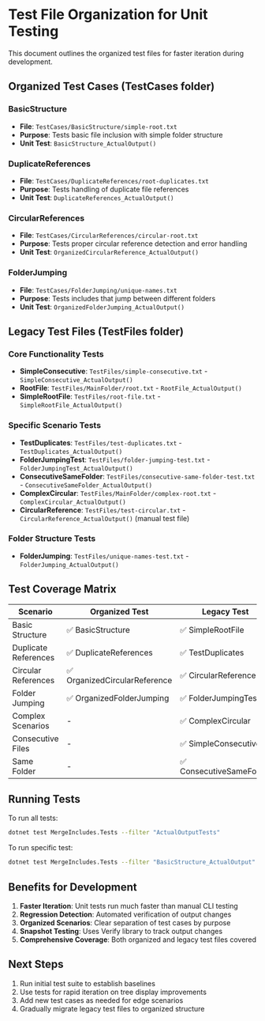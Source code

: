 # Test File Organization for Unit Testing

This document outlines the organized test files for faster iteration during development.

## Organized Test Cases (TestCases folder)

### BasicStructure
- **File**: `TestCases/BasicStructure/simple-root.txt`
- **Purpose**: Tests basic file inclusion with simple folder structure
- **Unit Test**: `BasicStructure_ActualOutput()`

### DuplicateReferences  
- **File**: `TestCases/DuplicateReferences/root-duplicates.txt`
- **Purpose**: Tests handling of duplicate file references
- **Unit Test**: `DuplicateReferences_ActualOutput()`

### CircularReferences
- **File**: `TestCases/CircularReferences/circular-root.txt`
- **Purpose**: Tests proper circular reference detection and error handling
- **Unit Test**: `OrganizedCircularReference_ActualOutput()`

### FolderJumping
- **File**: `TestCases/FolderJumping/unique-names.txt`
- **Purpose**: Tests includes that jump between different folders
- **Unit Test**: `OrganizedFolderJumping_ActualOutput()`

## Legacy Test Files (TestFiles folder)

### Core Functionality Tests
- **SimpleConsecutive**: `TestFiles/simple-consecutive.txt` - `SimpleConsecutive_ActualOutput()`
- **RootFile**: `TestFiles/MainFolder/root.txt` - `RootFile_ActualOutput()`
- **SimpleRootFile**: `TestFiles/root-file.txt` - `SimpleRootFile_ActualOutput()`

### Specific Scenario Tests
- **TestDuplicates**: `TestFiles/test-duplicates.txt` - `TestDuplicates_ActualOutput()`
- **FolderJumpingTest**: `TestFiles/folder-jumping-test.txt` - `FolderJumpingTest_ActualOutput()`
- **ConsecutiveSameFolder**: `TestFiles/consecutive-same-folder-test.txt` - `ConsecutiveSameFolder_ActualOutput()`
- **ComplexCircular**: `TestFiles/MainFolder/complex-root.txt` - `ComplexCircular_ActualOutput()`
- **CircularReference**: `TestFiles/test-circular.txt` - `CircularReference_ActualOutput()` (manual test file)

### Folder Structure Tests
- **FolderJumping**: `TestFiles/unique-names-test.txt` - `FolderJumping_ActualOutput()`

## Test Coverage Matrix

| Scenario | Organized Test | Legacy Test | Coverage |
|----------|---------------|-------------|----------|
| Basic Structure | ✅ BasicStructure | ✅ SimpleRootFile | Good |
| Duplicate References | ✅ DuplicateReferences | ✅ TestDuplicates | Good |
| Circular References | ✅ OrganizedCircularReference | ✅ CircularReference | Good |
| Folder Jumping | ✅ OrganizedFolderJumping | ✅ FolderJumpingTest | Good |
| Complex Scenarios | - | ✅ ComplexCircular | Good |
| Consecutive Files | - | ✅ SimpleConsecutive | Good |
| Same Folder | - | ✅ ConsecutiveSameFolder | Good |

## Running Tests

To run all tests:
```bash
dotnet test MergeIncludes.Tests --filter "ActualOutputTests"
```

To run specific test:
```bash
dotnet test MergeIncludes.Tests --filter "BasicStructure_ActualOutput"
```

## Benefits for Development

1. **Faster Iteration**: Unit tests run much faster than manual CLI testing
2. **Regression Detection**: Automated verification of output changes
3. **Organized Scenarios**: Clear separation of test cases by purpose
4. **Snapshot Testing**: Uses Verify library to track output changes
5. **Comprehensive Coverage**: Both organized and legacy test files covered

## Next Steps

1. Run initial test suite to establish baselines
2. Use tests for rapid iteration on tree display improvements
3. Add new test cases as needed for edge scenarios
4. Gradually migrate legacy test files to organized structure
